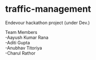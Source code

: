 # traffic-management
Endevour hackathon project (under Dev.)


Team Members  
-Aayush Kumar Rana  
-Aditi Gupta  
-Anubhav Titoriya  
-Charul Rathor  
